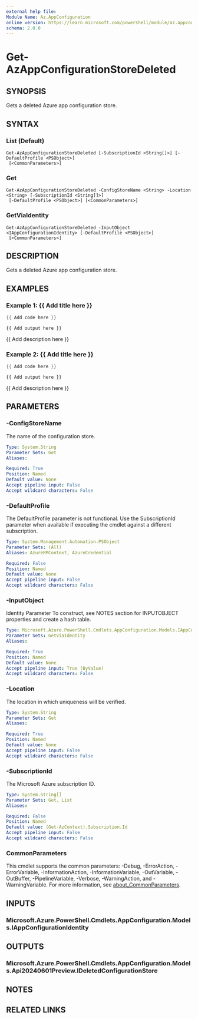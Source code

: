 ```yaml
---
external help file:
Module Name: Az.AppConfiguration
online version: https://learn.microsoft.com/powershell/module/az.appconfiguration/get-azappconfigurationstoredeleted
schema: 2.0.0
---
```


# Get-AzAppConfigurationStoreDeleted

## SYNOPSIS
Gets a deleted Azure app configuration store.

## SYNTAX

### List (Default)
```
Get-AzAppConfigurationStoreDeleted [-SubscriptionId <String[]>] [-DefaultProfile <PSObject>]
 [<CommonParameters>]
```

### Get
```
Get-AzAppConfigurationStoreDeleted -ConfigStoreName <String> -Location <String> [-SubscriptionId <String[]>]
 [-DefaultProfile <PSObject>] [<CommonParameters>]
```

### GetViaIdentity
```
Get-AzAppConfigurationStoreDeleted -InputObject <IAppConfigurationIdentity> [-DefaultProfile <PSObject>]
 [<CommonParameters>]
```

## DESCRIPTION
Gets a deleted Azure app configuration store.

## EXAMPLES

### Example 1: {{ Add title here }}
```powershell
{{ Add code here }}
```

```output
{{ Add output here }}
```

{{ Add description here }}

### Example 2: {{ Add title here }}
```powershell
{{ Add code here }}
```

```output
{{ Add output here }}
```

{{ Add description here }}

## PARAMETERS

### -ConfigStoreName
The name of the configuration store.

```yaml
Type: System.String
Parameter Sets: Get
Aliases:

Required: True
Position: Named
Default value: None
Accept pipeline input: False
Accept wildcard characters: False
```

### -DefaultProfile
The DefaultProfile parameter is not functional.
Use the SubscriptionId parameter when available if executing the cmdlet against a different subscription.

```yaml
Type: System.Management.Automation.PSObject
Parameter Sets: (All)
Aliases: AzureRMContext, AzureCredential

Required: False
Position: Named
Default value: None
Accept pipeline input: False
Accept wildcard characters: False
```

### -InputObject
Identity Parameter
To construct, see NOTES section for INPUTOBJECT properties and create a hash table.

```yaml
Type: Microsoft.Azure.PowerShell.Cmdlets.AppConfiguration.Models.IAppConfigurationIdentity
Parameter Sets: GetViaIdentity
Aliases:

Required: True
Position: Named
Default value: None
Accept pipeline input: True (ByValue)
Accept wildcard characters: False
```

### -Location
The location in which uniqueness will be verified.

```yaml
Type: System.String
Parameter Sets: Get
Aliases:

Required: True
Position: Named
Default value: None
Accept pipeline input: False
Accept wildcard characters: False
```

### -SubscriptionId
The Microsoft Azure subscription ID.

```yaml
Type: System.String[]
Parameter Sets: Get, List
Aliases:

Required: False
Position: Named
Default value: (Get-AzContext).Subscription.Id
Accept pipeline input: False
Accept wildcard characters: False
```

### CommonParameters
This cmdlet supports the common parameters: -Debug, -ErrorAction, -ErrorVariable, -InformationAction, -InformationVariable, -OutVariable, -OutBuffer, -PipelineVariable, -Verbose, -WarningAction, and -WarningVariable. For more information, see [about_CommonParameters](http://go.microsoft.com/fwlink/?LinkID=113216).

## INPUTS

### Microsoft.Azure.PowerShell.Cmdlets.AppConfiguration.Models.IAppConfigurationIdentity

## OUTPUTS

### Microsoft.Azure.PowerShell.Cmdlets.AppConfiguration.Models.Api20240601Preview.IDeletedConfigurationStore

## NOTES

## RELATED LINKS

